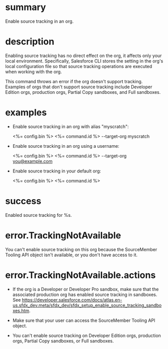 # summary

Enable source tracking in an org.

# description

Enabling source tracking has no direct effect on the org, it affects only your local environment. Specifically, Salesforce CLI stores the setting in the org's local configuration file so that source tracking operations are executed when working with the org.

This command throws an error if the org doesn't support tracking. Examples of orgs that don't support source tracking include Developer Edition orgs, production orgs, Partial Copy sandboxes, and Full sandboxes.

# examples

- Enable source tracking in an org with alias "myscratch":

  <%= config.bin %> <%= command.id %> --target-org myscratch

- Enable source tracking in an org using a username:

  <%= config.bin %> <%= command.id %> --target-org you@example.com

- Enable source tracking in your default org:

  <%= config.bin %> <%= command.id %>

# success

Enabled source tracking for %s.

# error.TrackingNotAvailable

You can't enable source tracking on this org because the SourceMember Tooling API object isn't available, or you don't have access to it.

# error.TrackingNotAvailable.actions

- If the org is a Developer or Developer Pro sandbox, make sure that the associated production org has enabled source tracking in sandboxes. See https://developer.salesforce.com/docs/atlas.en-us.sfdx_dev.meta/sfdx_dev/sfdx_setup_enable_source_tracking_sandboxes.htm.

- Make sure that your user can access the SourceMember Tooling API object.

- You can't enable source tracking on Developer Edition orgs, production orgs, Partial Copy sandboxes, or Full sandboxes.
